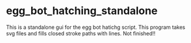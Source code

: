 # egg_bot_hatching_standalone
This is a standalone gui for the egg bot hatichg script. This program takes svg files and fills closed stroke paths with lines.
Not finished!!
